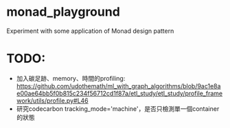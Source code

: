 # monad_playground
Experiment with some application of Monad design pattern  


# TODO:
- 加入碳足跡、memory、時間的profiling: https://github.com/udothemath/ml_with_graph_algorithms/blob/9ac1e8ae00ae64bb5f0b815c234f56712cd1f87a/etl_study/etl_study/profile_framework/utils/profile.py#L46
- 研究codecarbon tracking_mode='machine'，是否只檢測單一個container的狀態

